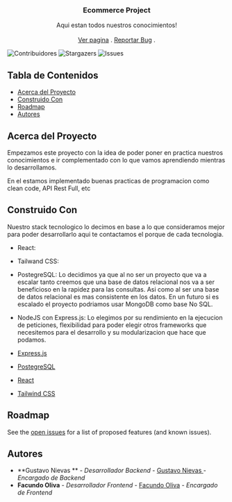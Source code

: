 <br/>
<p align="center">
  <h3 align="center">Ecommerce Project</h3>

  <p align="center">
    Aqui estan todos nuestros conocimientos!
    <br/>
    <br/>
    <a href="https://github.com/NievasGustavo/ecommerce-proyect">Ver pagina</a>
    .
    <a href="https://github.com/NievasGustavo/ecommerce-proyect/issues">Reportar Bug</a>
    .
  </p>
</p>

![Contribuidores](https://img.shields.io/github/contributors/NievasGustavo/ecommerce-proyect?color=dark-green) ![Stargazers](https://img.shields.io/github/stars/NievasGustavo/ecommerce-proyect?style=social) ![Issues](https://img.shields.io/github/issues/NievasGustavo/ecommerce-proyect) 

## Tabla de Contenidos

* [Acerca del Proyecto](#acerca-del-proyecto)
* [Construido Con](#construido-con)
* [Roadmap](#roadmap)
* [Autores](#autores)

## Acerca del Proyecto

Empezamos este proyecto con la idea de poder poner en practica nuestros conocimientos e ir complementado con lo que vamos aprendiendo mientras lo desarrollamos.

En el estamos implementado buenas practicas de programacion como clean code, API Rest Full, etc

## Construido Con

Nuestro stack tecnologico lo decimos en base a lo que consideramos mejor para poder desarrollarlo aqui te contactamos el porque de cada tecnologia. 

* React: 

* Tailwand CSS:

* PostegreSQL: Lo decidimos ya que al no ser un proyecto que va a escalar tanto creemos que una base de datos relacional nos va a ser beneficioso en la rapidez para las consultas. Asi como al ser una base de datos relacional es mas consistente en los datos. En un futuro si es escalado el proyecto podriamos usar MongoDB como base No SQL.

* NodeJS con Express.js: Lo elegimos por su rendimiento en la ejecucion de peticiones, flexibilidad para poder elegir otros frameworks que necesitemos para el desarrollo y su modularizacion que hace que podamos.

* [Express.js](https://expressjs.com/es/)
* [PostegreSQL](https://www.postgresql.org/)
* [React](https://es.react.dev/)
* [Tailwind CSS](https://tailwindcss.com/)

## Roadmap

See the [open issues](https://github.com/NievasGustavo/ecommerce-proyect/issues) for a list of proposed features (and known issues).


## Autores

* **Gustavo Nievas ** - *Desarrollador Backend* - [Gustavo Nievas ](https://github.com/NievasGustavo) - *Encargado de Backend*
* **Facundo Oliva** - *Desarrollador Frontend* - [Facundo Oliva](https://github.com/Oliva-Facundo) - *Encargado de Frontend*
